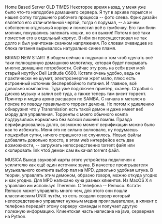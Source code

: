 
Home Based Server
 OLD TIMES
Некоторое время назад, у меня уже было что-то наподобие домашнего сервера. Я тут в архиве порылся и нашел фотку тогдашнего рабочего процесса -- фото слева. Фрик дизайн является его отличительной чертой, тогда я подумал, -- а зачем собственно отдельный корпус и поместил всё в тумбочку. Его там били молнии, покушались залежать кошки, но он выжил! Потом я всё таки поместил его в отдельный корпус. В нём он просуществовал не так долго и был уничтожен скачком напряжения. По словам очевидцев из блока питания вырывалось натурально синее пламя.


BRAND NEW START
В общем сейчас я подумал о том чтоб сделать всё таки полноценную домашнюю молотилку, которая будет покрывать многие домашние потребности. Сейчас эту роль на себя взял мой старый ноутбук Dell Latitude C600. Кстати очень удобно, ведь он практически не шумит, электроэнергии жрет мало, плюс есть встроенный источник бесперебойного питания. И главное, всё довольно компактно. Туда уже подключен принтер, сканер. Сграбил с дисков музыку и залил всё туда, а также теперь там висит торрент. Принтер и медиа архив расшарен по SAMBA. С начала я метался в поиске по поводу правильного торрент демона. Но потом к удивлению обнаружил что у Transmission есть такой демон и даже имеет веб морду для управления. Торренты с моего обычного компа подгрузились нормально без всякой лишней помпы. Правда верифицировались долго, возможно момент верификации можно было как то избежать. Меня это не сильно волновало, ну подумаешь пошкрябал сутки, ничего страшного не случилось. Новые файлы добавлять довольно просто, в этом web интерфейсе есть две возможности, -- загружать непосредственно torrent файл или скопировать link чтоб демон сам выкачал torrent файл.


 MUSICA 
Выход звуковой карты этого устройства подключен к усилителю как ещё один источник звука. В качестве проигрывателя музыкального контента выбор пал на MPD, довольно удобная штука. В теории, управлять этим демоном, образно говоря, можно откуда угодно и как угодно. Для MPD написано куча разных клиентов. Из MacOS X я управляю им используя Theremin. С телефона -- Remuco. Кстати Remuco может управлять много чем, для этого они пошли классическим UNIX путём, то есть создали сервер который непосредственно управляет нужным медиа проигрывателем, а клиент с телефона передаёт этому серверу команды и получает другую полезную информацию. Клиентская часть написана на java, серверная на Python.